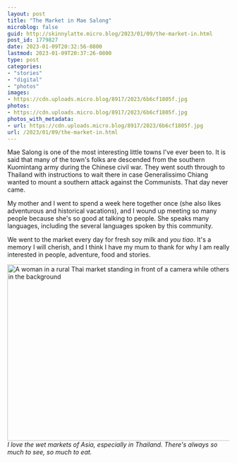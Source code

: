 ```yaml
---
layout: post
title: "The Market in Mae Salong"
microblog: false
guid: http://skinnylatte.micro.blog/2023/01/09/the-market-in.html
post_id: 1779827
date: 2023-01-09T20:32:56-0800
lastmod: 2023-01-09T20:37:26-0800
type: post
categories:
- "stories"
- "digital"
- "photos"
images:
- https://cdn.uploads.micro.blog/8917/2023/6b6cf1805f.jpg
photos:
- https://cdn.uploads.micro.blog/8917/2023/6b6cf1805f.jpg
photos_with_metadata:
- url: https://cdn.uploads.micro.blog/8917/2023/6b6cf1805f.jpg
url: /2023/01/09/the-market-in.html
---
```

Mae Salong is one of the most interesting little towns I've ever been to. It is said that many of the town's folks are descended from the southern Kuomintang army during the Chinese civil war. They went south through to Thailand with instructions to wait there in case Generalissimo Chiang wanted to mount a southern attack against the Communists. That day never came.  

My mother and I went to spend a week here together once (she also likes adventurous and historical vacations), and I wound up meeting so many people because she's so good at talking to people. She speaks many languages, including the several languages spoken by this community.

We went to the market every day for fresh soy milk and *you tiao*. It's a memory I will cherish, and I think I have my mum to thank for why I am really interested in people, adventure, food and stories.

<img src="uploads/2023/6b6cf1805f.jpg" width="600" height="399" alt="A woman in a rural Thai market standing in front of a camera while others do business in the background" />

<caption><em>I love the wet markets of Asia, especially in Thailand. There's always so much to see, so much to eat.</em></caption>
